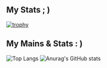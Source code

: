 

## My Stats ; )
[![trophy](https://github-profile-trophy.vercel.app/?username=vihanpereraux&theme=onedark)](https://github.com/ryo-ma/github-profile-trophy)

## My Mains & Stats : )
![Top Langs](https://github-readme-stats.vercel.app/api/top-langs/?username=vihanpereraux&layout=compact) ![Anurag's GitHub stats](https://github-readme-stats.vercel.app/api?username=vihanpereraux&show_icons=true&theme=transparent)
